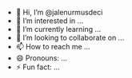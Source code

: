 - 👋 Hi, I’m @jalenurmusdeci
- 👀 I’m interested in ...
- 🌱 I’m currently learning ...
- 💞️ I’m looking to collaborate on ...
- 📫 How to reach me ...
- 😄 Pronouns: ...
- ⚡ Fun fact: ...

<!---
jalenurmusdeci/jalenurmusdeci is a ✨ special ✨ repository because its `README.md` (this file) appears on your GitHub profile.
You can click the Preview link to take a look at your changes.
--->
